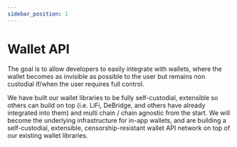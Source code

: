 ```yaml
---
sidebar_position: 1
---
```


# Wallet API

The goal is to allow developers to easily integrate with wallets, where the wallet becomes as invisible as possible to the user but remains non custodial if/when the user requires full control.

We have built our wallet libraries to be fully self-custodial, extensible so others can build on top (i.e. LiFi, DeBridge, and others have already integrated into them) and multi chain / chain agnostic from the start. We will become the underlying infrastructure for in-app wallets, and are building a self-custodial, extensible, censorship-resistant wallet API network on top of our existing wallet libraries.
